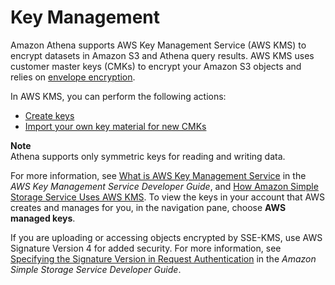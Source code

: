 # Key Management<a name="key-management"></a>

Amazon Athena supports AWS Key Management Service \(AWS KMS\) to encrypt datasets in Amazon S3 and Athena query results\. AWS KMS uses customer master keys \(CMKs\) to encrypt your Amazon S3 objects and relies on [envelope encryption](https://docs.aws.amazon.com/kms/latest/developerguide/concepts.html#enveloping)\. 

In AWS KMS, you can perform the following actions:
+  [Create keys](https://docs.aws.amazon.com/kms/latest/developerguide/create-keys.html) 
+  [Import your own key material for new CMKs](https://docs.aws.amazon.com/kms/latest/developerguide/importing-keys.html) 

**Note**  
Athena supports only symmetric keys for reading and writing data\.

For more information, see [What is AWS Key Management Service](https://docs.aws.amazon.com/kms/latest/developerguide/overview.html) in the *AWS Key Management Service Developer Guide*, and [How Amazon Simple Storage Service Uses AWS KMS](https://docs.aws.amazon.com/AmazonS3/latest/dev/services-s3.html)\. To view the keys in your account that AWS creates and manages for you, in the navigation pane, choose **AWS managed keys**\.

If you are uploading or accessing objects encrypted by SSE\-KMS, use AWS Signature Version 4 for added security\. For more information, see [Specifying the Signature Version in Request Authentication](https://docs.aws.amazon.com/AmazonS3/latest/dev/UsingAWSSDK.html#specify-signature-version) in the *Amazon Simple Storage Service Developer Guide*\.